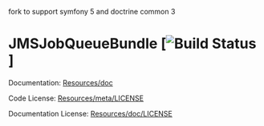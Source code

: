 fork to support symfony 5 and doctrine common 3 

JMSJobQueueBundle [![Build Status](https://secure.travis-ci.org/schmittjoh/JMSJobQueueBundle.png?branch=master)]
=================

Documentation: 
[Resources/doc](http://jmsyst.com/bundles/JMSJobQueueBundle)
    

Code License:
[Resources/meta/LICENSE](https://github.com/schmittjoh/JMSJobQueueBundle/blob/master/Resources/meta/LICENSE)


Documentation License:
[Resources/doc/LICENSE](https://github.com/schmittjoh/JMSJobQueueBundle/blob/master/Resources/doc/LICENSE)
